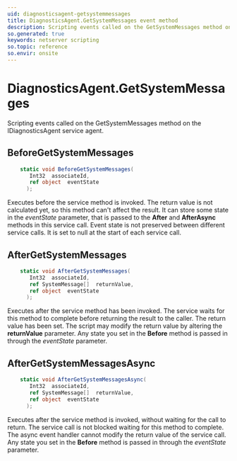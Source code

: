 ```yaml
---
uid: diagnosticsagent-getsystemmessages
title: DiagnosticsAgent.GetSystemMessages event method
description: Scripting events called on the GetSystemMessages method on the DiagnosticsAgent service agent.
so.generated: true
keywords: netserver scripting
so.topic: reference
so.envir: onsite
---
```

# DiagnosticsAgent.GetSystemMessages

Scripting events called on the <see cref='M:IDiagnosticsAgent.GetSystemMessages'>GetSystemMessages</see> method on the <see cref='IDiagnosticsAgent'>IDiagnosticsAgent</see>  service agent.

## BeforeGetSystemMessages
```cs
    static void BeforeGetSystemMessages(
       Int32  associateId,
       ref object  eventState
      );
```
Executes before the service method is invoked.
The return value is not calculated yet, so this method can't affect the result.
It can store some state in the *eventState* parameter, that is passed to the **After** and **AfterAsync** methods in this service call.
Event state is not preserved between different service calls. It is set to null at the start of each service call.
## AfterGetSystemMessages
```cs
    static void AfterGetSystemMessages(
       Int32  associateId,
       ref SystemMessage[]  returnValue,
       ref object  eventState
      );
```
Executes after the service method has been invoked. The service waits for this method to complete before returning the result to the caller.
The return value has been set. The script may modify the return value by altering the **returnValue** parameter.
Any state you set in the **Before** method is passed in through the *eventState* parameter.
## AfterGetSystemMessagesAsync
```cs
    static void AfterGetSystemMessagesAsync(
       Int32  associateId,
       ref SystemMessage[]  returnValue,
       ref object  eventState
      );
```
Executes after the service method is invoked, without waiting for the call to return.
The service call is not blocked waiting for this method to complete.
The async event handler cannot modify the return value of the service call.
Any state you set in the **Before** method is passed in through the *eventState* parameter.

